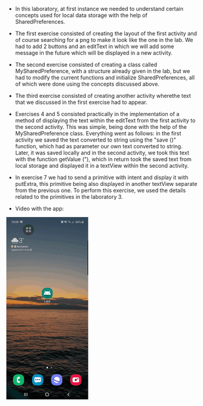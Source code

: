 
* In this laboratory, at first instance we needed to understand certain concepts used for local data storage with the help of SharedPreferences. 
* The first exercise consisted of creating the layout of the first activity and of course searching for a png to make it look 
 like the one in the lab. We had to add 2 buttons and an editText in which we will add some message in the future which will be displayed in a new activity.
* The second exercise consisted of creating a class called MySharedPreference, with a structure already given in the  lab, but we had to modify the current functions and initialize SharedPreferences, all of which were done using the concepts discussed above.
* The third exercise consisted of creating another activity wherethe text that we discussed in the first exercise had to appear. 
* Exercises 4 and 5 consisted practically in the implementation of a method of displaying the text within the editText from the first  activity to the second activity. This was simple, being done with the help of the MySharedPreference class. Everything  went as follows: in the first activity we saved the text converted to string using the "save ()" function, which had as parameter our own text converted to string. Later, it was saved locally and in the second activity, we took this text with the  function getValue ("), which in return took the saved text from local storage and displayed it in a textView within the second activity.
* In exercise 7 we had to send a primitive with intent and display it with putExtra, this primitive being also displayed in another  textView separate from the previous one. To perform this exercise, we used the details related to the primitives in the laboratory 3.



* Video with the app: 


![](video-lab6.gif)

